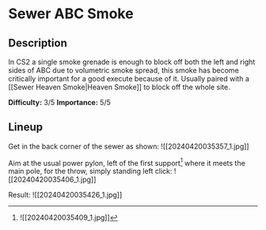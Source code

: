# Sewer ABC Smoke
## Description
In CS2 a single smoke grenade is enough to block off both the left and right sides of ABC due to volumetric smoke spread, this smoke has become critically important for a good execute because of it. Usually paired with a [[Sewer Heaven Smoke|Heaven Smoke]] to block off the whole site.

**Difficulty:** 3/5
**Importance:** 5/5
## Lineup
Get in the back corner of the sewer as shown:
![[20240420035357_1.jpg]]

Aim at the usual power pylon, left of the first support[^1] where it meets the main pole, for the throw, simply standing left click:
![[20240420035406_1.jpg]]

Result:
![[20240420035426_1.jpg]]

[^1]: ![[20240420035409_1.jpg]]
